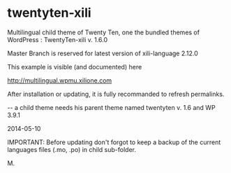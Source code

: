 twentyten-xili
==============


Multilingual child theme of Twenty Ten, one the bundled themes of WordPress : TwentyTen-xili v. 1.6.0

Master Branch is reserved for latest version of xili-language 2.12.0

This example is visible (and documented) here

http://multilingual.wpmu.xilione.com

After installation or updating, it is fully recommanded to refresh permalinks.

-- a child theme needs his parent theme named twentyten v. 1.6 and WP 3.9.1


2014-05-10

IMPORTANT: Before updating don't forgot to keep a backup of the current languages files (.mo, .po) in child sub-folder.


M.

